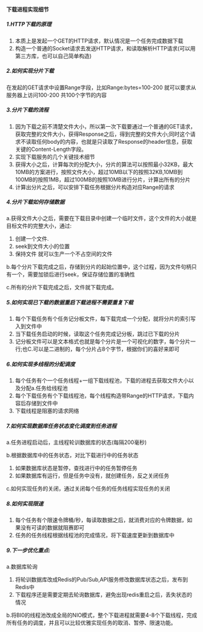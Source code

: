 #### 下载进程实现细节

##### 1.HTTP下载的原理

1. 本质上是发起一个GET的HTTP请求，默认情况是一个任务完成数据下载
2. 构造一个普通的Socket请求去发送HTTP请求，和读取解析HTTP请求(可以用第三方库，也可以自己简单构造)

##### 2.如何实现分片下载

在发起的GET请求中设置Range字段，比如Range:bytes=100-200 就可以要求从服务器上访问100-200 共100个字节的内容

##### 3.分片下载的流程

1. 因为下载之前不清楚文件大小，所以第一次下载要通过一个普通的GET请求，获取完整的文件大小，获得Response之后，得到完整的文件大小;同时这个请求不读取任何body的内容，也就是只读取了Response的header信息，获取关键的Content-Length字段。
2. 实现下载服务的几个关键技术细节
3. 获得大小之后，计算每次的分配大小，分片的算法可以按照最小32KB，最大10MB的方案进行，按照文件大小，超过10MB以下的按照32KB,10MB到100MB的按照1MB，超过100MB的按照10MB进行分片，计算出所有的分片
4. 计算出分片之后，可以安排下载任务根据分片构造对应Range的请求

##### 4.分片下载如何存储数据

a.获得文件大小之后，需要在下载目录中创建一个临时文件，这个文件的大小就是目标文件的完整大小，通过:

1. 创建一个文件.
2. seek到文件大小的位置
3. 保持文件 就可以生产一个不占空间的文件

b.每个分片下载完成之后，存储到分片的起始位置中，这个过程，因为文件句柄只有一个，需要加锁后进行seek，保证存储位置的准确性

c.所有的分片下载完成之后，文件就下载完成。

##### 5.如何实现已下载的数据重启下载进程不需要重复下载

1. 每个下载任务有个任务记分板文件，每下载完成一个分配，就将分片的索引写入到文件中
2. 当下载任务启动的时候，读取这个任务完成记分板，跳过已下载的分片
3. 记分板文件可以是文本格式也就是每个分片是一个可视化的数字，每个分片一行;也C.可以是二进制的，每个分片占8个字节，根据你们的喜好来即可

##### 6.如何实现多线程的分配调度

1. 每个任务有个一个任务线程+一组下载线程池，下载的进程去获取文件大小以及分配a.任务给线程池
2. 每个下载任务有个下载线程池，每个线程构造带Range的HTTP请求，下载内容后存储到文件中
3. 下载线程是阻塞的请求网络

##### 7.如何实现数据库任务状态变化调度到任务进程

a.任务进程启动后，主线程轮训数据库的状态(每隔200毫秒)

b.根据数据库中的任务状态，对比下载进行中的任务状态

1. 如果数据库状态是暂停，查找进行中的任务暂停任务
2. 如果数据库有运行，但是任务中没有，就创建任务，反之关闭任务

c.如何实现任务的关闭，通过关闭每个任务的任务线程实现任务的关闭

##### 8.如何实现限速

1. 每个任务有个限速令牌桶/秒，每读取数据之后，就消费对应的令牌数据，如果没有可读的数据就阻赛即可
2. 任务的任务线程根据线程池的完成情况，将下载速度更新到数据库中

##### 9.下一步优化重点:

a.数据库轮询

1. 将轮训数据库改成Redis的Pub/Sub,API服务修改数据库状态之后，发布到Redis中
2. 下载程序还是需要定期去轮询数据库，避免出现redis重启之后，丢失状态的情况

b.将BI0的线程池改成全局的NIO模式，整个下载进程就需要4-8个下载线程，完成所有任务的调度，并且可以比较优雅实现任务的取消、暂停、限速功能。